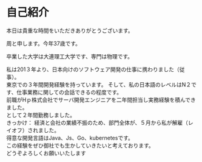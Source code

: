 # 自己紹介

本日は貴重な時間をいただきありがとうございます。  

周と申します。今年37歳です。  

卒業した大学は大連理工大学です、専門は物理です。


私は201３年より、日本向けのソフトウェア開発の仕事に携わりました（従事）。  
東京での３年間開発経験を持っています。
そして、私の日本語のレベルはN２です、仕事業務に関しての会話できるの程度です。  
前職がHｐ株式会社でサーバ開発エンジニアを二年間担当し実務経験を積んできました。  
として２年間勤務しました。  
きっかけ：
経済と会社の業績不振のため、部門全体が、５月から私が解雇（レイオフ）されました。  
得意な開発言語はJava、Js、Go、kubernetesです。  
この経験をぜひ御社でも生かしていきたいと考えております。  
どうぞよろしくお願いいたします